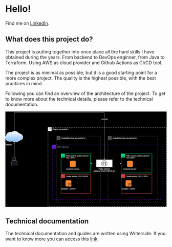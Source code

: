 # Hello!

Find me on [LinkedIn](https://www.linkedin.com/in/ivan-gonzalez-cabral/).

## What does this project do?

This project is putting together into once place all the hard skills I have obtained during the years. From backend to DevOps enginner, from Java to Terraform. Using AWS as cloud provider and Github Actions as CI/CD tool.

The project is as minimal as possible, but it is a good starting point for a more complex project. The quality is the highest possible, with the best practices in mind.

Following you can find an overview of the architecture of the project. To get to know more about the technical details, please refer to the technical documentation.

![architecture](./architecture.drawio.png)

## Technical documentation

The technical documentation and guides are written using Writerside. If you want to know more you can access this [link](https://sheyko94.github.io/portfolio/).


